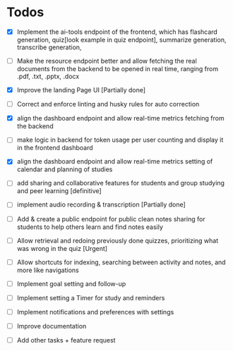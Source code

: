 # Todos 
- [x] Implement the ai-tools endpoint of the frontend, which has flashcard generation, quiz[look example in quiz endpoint], summarize generation, transcribe generation, 
- [ ] Make the resource endpoint better and allow fetching the real documents from the backend to be opened in real time, ranging from .pdf, .txt, .pptx, .docx
- [x] Improve the landing Page UI [Partially done]
- [ ] Correct and enforce linting and husky rules for auto correction
- [x] align the dashboard endpoint and allow real-time metrics fetching from the backend
- [ ] make logic in backend for token usage per user counting and display it in the frontend dashboard
- [x] align the dashboard endpoint and allow real-time metrics setting of calendar and planning of studies
- [ ] add sharing and collaborative features for students and group studying and peer learning [definitive]
- [ ] implement audio recording & transcription [Partially done]
- [ ] Add & create a public endpoint for public clean notes sharing for students to help others learn and find notes easily
- [ ] Allow retrieval and redoing previously done quizzes, prioritizing what was wrong in the quiz [Urgent]
- [ ] Allow shortcuts for indexing, searching between activity and notes, and more like navigations
- [ ] Implement goal setting and follow-up
- [ ] Implement setting a Timer for study and reminders
- [ ] Implement notifications and preferences with settings
- [ ] Improve documentation
- [ ] Add other tasks + feature request

